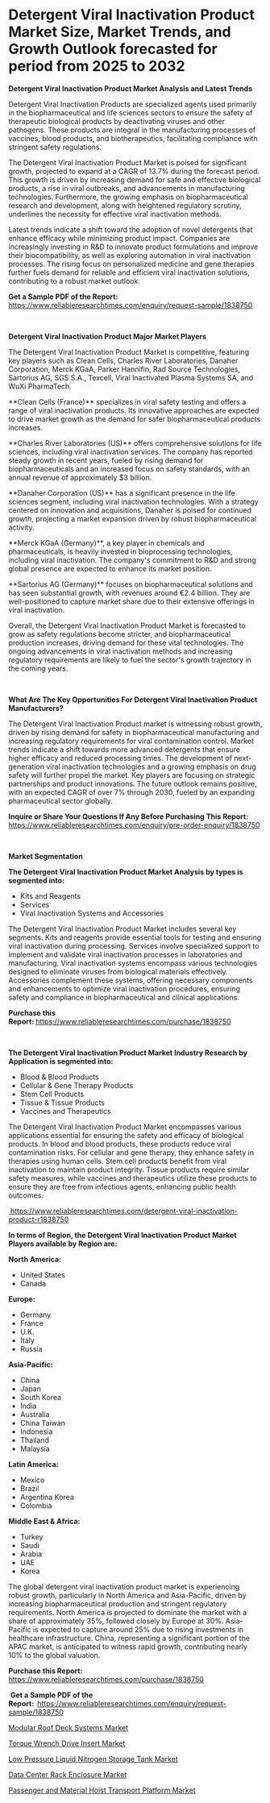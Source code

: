 <p><h1>Detergent Viral Inactivation Product Market Size, Market Trends, and Growth Outlook forecasted for period from 2025 to 2032</h1></p><p><strong>Detergent Viral Inactivation Product Market Analysis and Latest Trends</strong></p>
<p><p>Detergent Viral Inactivation Products are specialized agents used primarily in the biopharmaceutical and life sciences sectors to ensure the safety of therapeutic biological products by deactivating viruses and other pathogens. These products are integral in the manufacturing processes of vaccines, blood products, and biotherapeutics, facilitating compliance with stringent safety regulations.</p><p>The Detergent Viral Inactivation Product Market is poised for significant growth, projected to expand at a CAGR of 13.7% during the forecast period. This growth is driven by increasing demand for safe and effective biological products, a rise in viral outbreaks, and advancements in manufacturing technologies. Furthermore, the growing emphasis on biopharmaceutical research and development, along with heightened regulatory scrutiny, underlines the necessity for effective viral inactivation methods.</p><p>Latest trends indicate a shift toward the adoption of novel detergents that enhance efficacy while minimizing product impact. Companies are increasingly investing in R&D to innovate product formulations and improve their biocompatibility, as well as exploring automation in viral inactivation processes. The rising focus on personalized medicine and gene therapies further fuels demand for reliable and efficient viral inactivation solutions, contributing to a robust market outlook.</p></p>
<p><strong>Get a Sample PDF of the Report:&nbsp;</strong> <a href="https://www.reliableresearchtimes.com/enquiry/request-sample/1838750?utm_campaign=2221&utm_medium=2&utm_source=Github&utm_content=ia&utm_term=28022025&utm_id=detergent-viral-inactivation-product">https://www.reliableresearchtimes.com/enquiry/request-sample/1838750</a></p>
<p>&nbsp;</p>
<p><strong>Detergent Viral Inactivation Product Major Market Players</strong></p>
<p><p>The Detergent Viral Inactivation Product Market is competitive, featuring key players such as Clean Cells, Charles River Laboratories, Danaher Corporation, Merck KGaA, Parker Hannifin, Rad Source Technologies, Sartorius AG, SGS S.A., Texcell, Viral Inactivated Plasma Systems SA, and WuXi PharmaTech. </p><p>**Clean Cells (France)** specializes in viral safety testing and offers a range of viral inactivation products. Its innovative approaches are expected to drive market growth as the demand for safer biopharmaceutical products increases.</p><p>**Charles River Laboratories (US)** offers comprehensive solutions for life sciences, including viral inactivation services. The company has reported steady growth in recent years, fueled by rising demand for biopharmaceuticals and an increased focus on safety standards, with an annual revenue of approximately $3 billion.</p><p>**Danaher Corporation (US)** has a significant presence in the life sciences segment, including viral inactivation technologies. With a strategy centered on innovation and acquisitions, Danaher is poised for continued growth, projecting a market expansion driven by robust biopharmaceutical activity.</p><p>**Merck KGaA (Germany)**, a key player in chemicals and pharmaceuticals, is heavily invested in bioprocessing technologies, including viral inactivation. The company's commitment to R&D and strong global presence are expected to enhance its market position.</p><p>**Sartorius AG (Germany)** focuses on biopharmaceutical solutions and has seen substantial growth, with revenues around €2.4 billion. They are well-positioned to capture market share due to their extensive offerings in viral inactivation.</p><p>Overall, the Detergent Viral Inactivation Product Market is forecasted to grow as safety regulations become stricter, and biopharmaceutical production increases, driving demand for these vital technologies. The ongoing advancements in viral inactivation methods and increasing regulatory requirements are likely to fuel the sector's growth trajectory in the coming years.</p></p>
<p>&nbsp;</p>
<p><strong>What Are The Key Opportunities For Detergent Viral Inactivation Product Manufacturers?</strong></p>
<p><p>The Detergent Viral Inactivation Product market is witnessing robust growth, driven by rising demand for safety in biopharmaceutical manufacturing and increasing regulatory requirements for viral contamination control. Market trends indicate a shift towards more advanced detergents that ensure higher efficacy and reduced processing times. The development of next-generation viral inactivation technologies and a growing emphasis on drug safety will further propel the market. Key players are focusing on strategic partnerships and product innovations. The future outlook remains positive, with an expected CAGR of over 7% through 2030, fueled by an expanding pharmaceutical sector globally.</p></p>
<p><strong>Inquire or Share Your Questions If Any Before Purchasing This Report:</strong> <a href="https://www.reliableresearchtimes.com/enquiry/pre-order-enquiry/1838750?utm_campaign=2221&utm_medium=2&utm_source=Github&utm_content=ia&utm_term=28022025&utm_id=detergent-viral-inactivation-product">https://www.reliableresearchtimes.com/enquiry/pre-order-enquiry/1838750</a></p>
<p>&nbsp;</p>
<p><strong>Market Segmentation</strong></p>
<p><strong>The Detergent Viral Inactivation Product Market Analysis by types is segmented into:</strong></p>
<p><ul><li>Kits and Reagents</li><li>Services</li><li>Viral Inactivation Systems and Accessories</li></ul></p>
<p><p>The Detergent Viral Inactivation Product Market includes several key segments. Kits and reagents provide essential tools for testing and ensuring viral inactivation during processing. Services involve specialized support to implement and validate viral inactivation processes in laboratories and manufacturing. Viral inactivation systems encompass various technologies designed to eliminate viruses from biological materials effectively. Accessories complement these systems, offering necessary components and enhancements to optimize viral inactivation procedures, ensuring safety and compliance in biopharmaceutical and clinical applications.</p></p>
<p><strong>Purchase this Report:&nbsp;</strong><a href="https://www.reliableresearchtimes.com/purchase/1838750?utm_campaign=2221&utm_medium=2&utm_source=Github&utm_content=ia&utm_term=28022025&utm_id=detergent-viral-inactivation-product">https://www.reliableresearchtimes.com/purchase/1838750</a></p>
<p>&nbsp;</p>
<p><strong>The Detergent Viral Inactivation Product Market Industry Research by Application is segmented into:</strong></p>
<p><ul><li>Blood & Blood Products</li><li>Cellular & Gene Therapy Products</li><li>Stem Cell Products</li><li>Tissue & Tissue Products</li><li>Vaccines and Therapeutics</li></ul></p>
<p><p>The Detergent Viral Inactivation Product Market encompasses various applications essential for ensuring the safety and efficacy of biological products. In blood and blood products, these products reduce viral contamination risks. For cellular and gene therapy, they enhance safety in therapies using human cells. Stem cell products benefit from viral inactivation to maintain product integrity. Tissue products require similar safety measures, while vaccines and therapeutics utilize these products to ensure they are free from infectious agents, enhancing public health outcomes.</p></p>
<p><a href="https://www.reliableresearchtimes.com/detergent-viral-inactivation-product-r1838750?utm_campaign=2221&utm_medium=2&utm_source=Github&utm_content=ia&utm_term=28022025&utm_id=detergent-viral-inactivation-product">&nbsp;https://www.reliableresearchtimes.com/detergent-viral-inactivation-product-r1838750</a></p>
<p><strong>In terms of Region, the Detergent Viral Inactivation Product Market Players available by Region are:</strong></p>
<p>
    <p> <strong> North America: </strong>
        <ul>
            <li>United States</li>
            <li>Canada</li>
        </ul>
        </p> 
    <p> <strong> Europe: </strong>
        <ul>
            <li>Germany</li>
            <li>France</li>
            <li>U.K.</li>
            <li>Italy</li>
            <li>Russia</li>
        </ul>
        </p> 
    <p> <strong> Asia-Pacific: </strong>
        <ul>
            <li>China</li>
            <li>Japan</li>
            <li>South Korea</li>
            <li>India</li>
            <li>Australia</li>
            <li>China Taiwan</li>
            <li>Indonesia</li>
            <li>Thailand</li>
            <li>Malaysia</li>
        </ul>
        </p> 
    <p> <strong> Latin America: </strong>
        <ul>
            <li>Mexico</li>
            <li>Brazil</li>
            <li>Argentina Korea</li>
            <li>Colombia</li>
        </ul>
        </p> 
    <p> <strong> Middle East & Africa: </strong>
        <ul>
            <li>Turkey</li>
            <li>Saudi</li>
            <li>Arabia</li>
            <li>UAE</li>
            <li>Korea</li>
        </ul>
    </p>
    </p>
<p><p>The global detergent viral inactivation product market is experiencing robust growth, particularly in North America and Asia-Pacific, driven by increasing biopharmaceutical production and stringent regulatory requirements. North America is projected to dominate the market with a share of approximately 35%, followed closely by Europe at 30%. Asia-Pacific is expected to capture around 25% due to rising investments in healthcare infrastructure. China, representing a significant portion of the APAC market, is anticipated to witness rapid growth, contributing nearly 10% to the global valuation.</p></p>
<p><strong>Purchase this Report: </strong><a href="https://www.reliableresearchtimes.com/purchase/1838750?utm_campaign=2221&utm_medium=2&utm_source=Github&utm_content=ia&utm_term=28022025&utm_id=detergent-viral-inactivation-product">https://www.reliableresearchtimes.com/purchase/1838750</a></p>
<p>&nbsp;<strong>Get a Sample PDF of the Report:&nbsp;&nbsp;</strong><a href="https://www.reliableresearchtimes.com/enquiry/request-sample/1838750?utm_campaign=2221&utm_medium=2&utm_source=Github&utm_content=ia&utm_term=28022025&utm_id=detergent-viral-inactivation-product">https://www.reliableresearchtimes.com/enquiry/request-sample/1838750</a></p>
<p><strong></strong></p>
<p><p><a href="https://github.com/steidmindy199393/Market-Research-Report-List-1/blob/main/modular-roof-deck-systems-market.md?utm_campaign=2221&utm_medium=2&utm_source=Github&utm_content=ia&utm_term=28022025&utm_id=detergent-viral-inactivation-product">Modular Roof Deck Systems Market</a></p><p><a href="https://github.com/qetelosooya/Market-Research-Report-List-1/blob/main/torque-wrench-drive-insert-market.md?utm_campaign=2221&utm_medium=2&utm_source=Github&utm_content=ia&utm_term=28022025&utm_id=detergent-viral-inactivation-product">Torque Wrench Drive Insert Market</a></p><p><a href="https://github.com/yazminwollma30/Market-Research-Report-List-1/blob/main/low-pressure-liquid-nitrogen-storage-tank-market.md?utm_campaign=2221&utm_medium=2&utm_source=Github&utm_content=ia&utm_term=28022025&utm_id=detergent-viral-inactivation-product">Low Pressure Liquid Nitrogen Storage Tank Market</a></p><p><a href="https://github.com/curinbucan9/Market-Research-Report-List-1/blob/main/data-center-rack-enclosure-market.md?utm_campaign=2221&utm_medium=2&utm_source=Github&utm_content=ia&utm_term=28022025&utm_id=detergent-viral-inactivation-product">Data Center Rack Enclosure Market</a></p><p><a href="https://github.com/boitafbg/Market-Research-Report-List-1/blob/main/passenger-and-material-hoist-transport-platform-market.md?utm_campaign=2221&utm_medium=2&utm_source=Github&utm_content=ia&utm_term=28022025&utm_id=detergent-viral-inactivation-product">Passenger and Material Hoist Transport Platform Market</a></p></p>